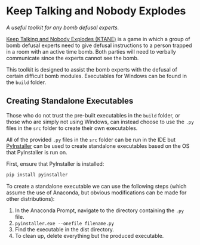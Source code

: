 
# Keep Talking and Nobody Explodes
*A useful toolkit for any bomb defusal experts.*

[Keep Talking and Nobody Explodes (KTANE)](https://keeptalkinggame.com/) is a game in which a group of bomb defusal experts need to give defusal instructions to a person trapped in a room with an active time bomb. Both parties will need to verbally communicate since the experts cannot see the bomb.

This toolkit is designed to assist the bomb experts with the defusal of certain difficult bomb modules. Executables for Windows can be found in the `build` folder.

## Creating Standalone Executables

Those who do not trust the pre-built executables in the `build` folder, or those who are simply not using Windows, can instead choose to use the `.py` files in the `src` folder to create their own executables.

All of the provided `.py` files in the `src` folder can be run in the IDE but [PyInstaller](http://www.pyinstaller.org/) can be used to create standalone executables based on the OS that PyInstaller is run on.

First, ensure that PyInstaller is installed:

```Bash
pip install pyinstaller
```

To create a standalone executable we can use the following steps (which assume the use of Anaconda, but obvious modifications can be made for other distributions):

1. In the Anaconda Prompt, navigate to the directory containing the `.py` file.
2. `pyinstaller.exe --onefile filename.py`
3. Find the executable in the dist directory.
4. To clean up, delete everything but the produced executable.
